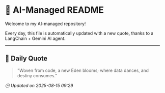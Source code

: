 # 🧠 AI-Managed README

Welcome to my AI-managed repository!

Every day, this file is automatically updated with a new quote, thanks to a LangChain + Gemini AI agent.

---

## 📅 Daily Quote

> "Woven from code, a new Eden blooms;
where data dances, and destiny consumes."

*🕒 Updated on 2025-08-15 09:29*